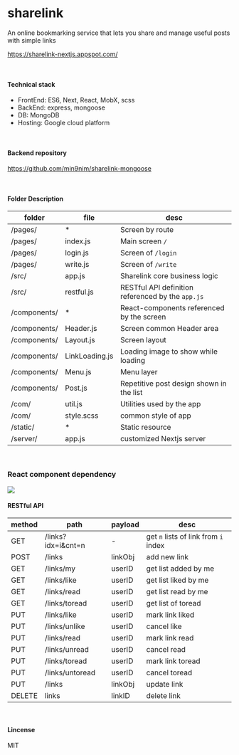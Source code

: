 # sharelink

An online bookmarking service that lets you share and manage useful posts with simple links

<https://sharelink-nextjs.appspot.com/>

<br>

#### Technical stack

- FrontEnd: ES6, Next, React, MobX, scss
- BackEnd: express, mongoose
- DB: MongoDB
- Hosting: Google cloud platform

<br>

#### Backend repository

<https://github.com/min9nim/sharelink-mongoose>

<br>

#### Folder Description

| folder       | file           | desc                                              |
| ------------ | -------------- | ------------------------------------------------- |
| /pages/      | \*             | Screen by route                                   |
| /pages/      | index.js       | Main screen `/`                                   |
| /pages/      | login.js       | Screen of `/login`                                |
| /pages/      | write.js       | Screen of `/write`                                |
| /src/        | app.js         | Sharelink core business logic                     |
| /src/        | restful.js     | RESTful API definition referenced by the `app.js` |
| /components/ | \*             | React-components referenced by the screen         |
| /components/ | Header.js      | Screen common Header area                         |
| /components/ | Layout.js      | Screen layout                                     |
| /components/ | LinkLoading.js | Loading image to show while loading               |
| /components/ | Menu.js        | Menu layer                                        |
| /components/ | Post.js        | Repetitive post design shown in the list          |
| /com/        | util.js        | Utilities used by the app                         |
| /com/        | style.scss     | common style of app                               |
| /static/     | \*             | Static resource                                   |
| /server/     | app.js         | customized Nextjs server                          |

<br>

### React component dependency

<img src="https://sharelink-nextjs.appspot.com/static/component-dependency.svg">

<br>

#### RESTful API

| method | path               | payload | desc                                 |
| ------ | ------------------ | ------- | ------------------------------------ |
| GET    | /links?idx=i&cnt=n | -       | get `n` lists of link from `i` index |
| POST   | /links             | linkObj | add new link                         |
| GET    | /links/my          | userID  | get list added by me                 |
| GET    | /links/like        | userID  | get list liked by me                 |
| GET    | /links/read        | userID  | get list read by me                  |
| GET    | /links/toread      | userID  | get list of toread                   |
| PUT    | /links/like        | userID  | mark link liked                      |
| PUT    | /links/unlike      | userID  | cancel like                          |
| PUT    | /links/read        | userID  | mark link read                       |
| PUT    | /links/unread      | userID  | cancel read                          |
| PUT    | /links/toread      | userID  | mark link toread                     |
| PUT    | /links/untoread    | userID  | cancel toread                        |
| PUT    | /links             | linkObj | update link                          |
| DELETE | links              | linkID  | delete link                          |

<br>

#### Lincense

MIT
